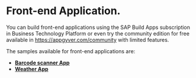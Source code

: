 # Front-end Application.

You can build front-end applications using the SAP Build Apps subscription in Business Technology Platform or even try the community edition for free available in https://appgyver.com/community with limited features.


The samples available for front-end applications are: 

- <a href="https://github.com/SAP-samples/build-apps-enablement/blob/main/Workshops/front-end-applications/Bar-code-scanner-app/readme.md"><b>Barcode scanner App</b></a><br>
- <a href="https://github.com/SAP-samples/build-apps-enablement/blob/main/Workshops/front-end-applications/Weather-app/readme.md"><b>Weather App</b></a>
